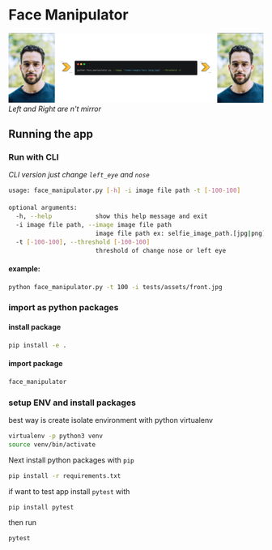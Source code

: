 
# Face Manipulator
![face manipulator image](assets/face_manipulator.jpg) 
*Left and Right are n't mirror*
## Running the app

### Run with CLI
*CLI version just change `left_eye` and `nose`*
```bash
usage: face_manipulator.py [-h] -i image file path -t [-100-100]

optional arguments:
  -h, --help            show this help message and exit
  -i image file path, --image image file path
                        image file path ex: selfie_image_path.[jpg|png]
  -t [-100-100], --threshold [-100-100]
                        threshold of change nose or left eye
```
#### example:
```bash
python face_manipulator.py -t 100 -i tests/assets/front.jpg
```
### import as python packages
#### install package
```bash
pip install -e .
```
#### import package
```python
face_manipulator
```
### setup ENV and install packages
best way is create isolate environment with python virtualenv
```bash
virtualenv -p python3 venv
source venv/bin/activate
```
Next install python packages with `pip`

```bash
pip install -r requirements.txt
```

if want to test app install `pytest` with
```bash
pip install pytest
```
then run 
```bash
pytest
```

